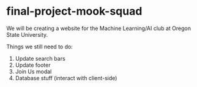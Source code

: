 # final-project-mook-squad
We will be creating a website for the Machine Learning/AI club at Oregon State University.


Things we still need to do:
  1) Update search bars
  2) Update footer
  3) Join Us modal
  4) Database stuff (interact with client-side)
